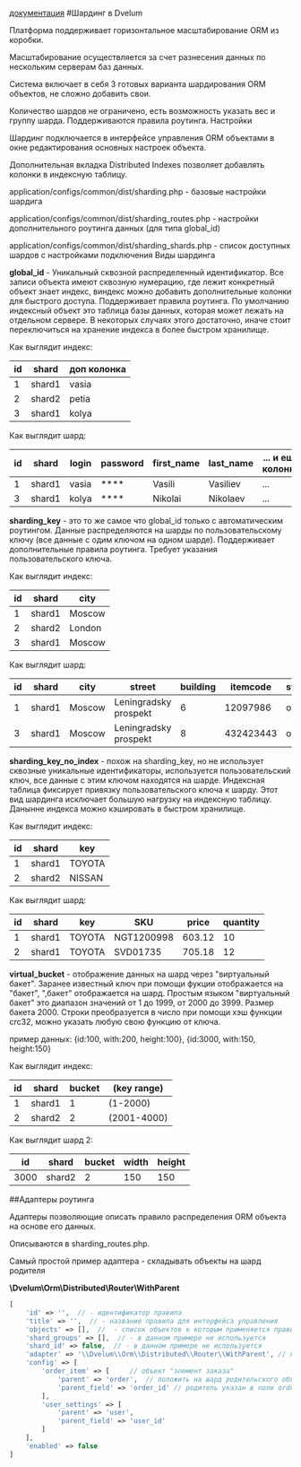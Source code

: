 [документация](readme.md)
#Шардинг в Dvelum

Платформа поддерживает горизонтальное масштабирование ORM из коробки.

Масштабирование осуществляется за счет разнесения данных по нескольким серверам  баз данных.

Система включает в себя 3 готовых варианта шардирования ORM объектов,  не сложно добавить свои.

Количество шардов не ограничено, есть возможность указать вес и группу шарда. Поддерживаются правила роутинга.
Настройки

Шардинг подключается в интерфейсе управления ORM  объектами в окне редактирования основных настроек объекта.

Дополнительная вкладка Distributed Indexes позволяет добавлять колонки в индексную таблицу.

application/configs/common/dist/sharding.php - базовые настройки шардига

application/configs/common/dist/sharding_routes.php - настройки дополнительного роутинга данных (для типа global_id)

application/configs/common/dist/sharding_shards.php -  список доступных шардов с настройками подключения
Виды шардинга

**global_id** -  Уникальный сквозной распределенный идентификатор. Все записи объекта имеют сквозную нумерацию,  где лежит конкретный объект знает индекс, виндекс можно добавить дополнительные колонки для быстрого доступа. Поддерживает правила роутинга. По умолчанию индексный объект это таблица базы данных, которая может лежать на отдельном сервере. В некоторых случаях этого достаточно, иначе стоит переключиться на хранение индекса в более быстром хранилище.

Как выглядит индекс:

| id | shard | доп колонка |
| --- | --- | --- |
| 1 | shard1 | vasia |
| 2 | shard2 | petia |
| 3 | shard1 | kolya |

Как выглядит шард:

| id |	shard |	login |	password | first_name | last_name |	... и еще колонки |
| --- | --- | --- | --- | --- | --- | --- |
| 1 | shard1 | vasia | **** | Vasili | Vasiliev | ... |
| 3 | shard1 | kolya | **** | Nikolai | Nikolaev | ... |


**sharding_key** - это то же самое что global_id только с автоматическим роутингом. Данные распределяются на шарды по пользовательскому ключу (все данные с одим ключом на одном шарде). Поддерживает дополнительные правила роутинга. Требует указания пользовательского ключа.

Как выглядит индекс:

| id | shard | city |
| --- | --- | --- |
| 1 | shard1 | Moscow |
| 2 | shard2 | London |
| 3 | shard1 | Moscow |

Как выглядит шард:

| id | shard | city | street | building | itemcode | status |
| --- | --- | --- | --- | --- | --- | --- | 
| 1 | shard1 | Moscow| Leningradsky prospekt | 6 | 12097986 | ok |
| 3 | shard1 | Moscow |	Leningradsky prospekt | 8 |	432423443 |	ok |

 

**sharding_key_no_index** - похож на sharding_key, но не использует сквозные уникальные идентификаторы, используется пользовательский ключ, все данные с этим ключом находятся на шарде. Индексная таблица фиксирует привязку пользовательского ключа к шарду. Этот вид шардинга исключает большую нагрузку на индексную таблицу. Данынне индекса можно кэшировать в быстром хранилище.

Как выглядит индекс:

| id | shard |	key |
| --- | --- | --- |
|1 | shard1 | TOYOTA |
|2 | shard2 | NISSAN |

Как выглядит шард:

|id | shard | key | SKU | price | quantity |
| --- | --- | --- | --- | --- | --- |
| 1 | shard1 | TOYOTA |	NGT1200998 | 603.12 | 10 |
| 2 | shard1 | TOYOTA | SVD01735 | 705.18 | 12 |

 

**virtual_bucket** -  отображение данных на шард через "виртуальный бакет". Заранее известный ключ при помощи фукции отображается на "бакет", ",бакет" отображается на шард. Простым языком "виртуальный бакет" это диапазон значений от 1 до 1999, от 2000 до 3999. Размер бакета 2000. Строки преобразуется в число при помощи хэш функции  crc32, можно указать любую свою функцию от ключа.

пример данных:  {id:100, with:200, height:100},  {id:3000, with:150, height:150}

Как выглядит индекс:

| id | shard | bucket | (key range) |
| --- | --- | --- | --- |
| 1 | shard1 | 1 | (1-2000)
| 2 | shard2 | 2 | (2001-4000)

Как выглядит шард 2:

| id | shard | bucket | width | height |
| --- | --- | --- | --- | --- |
| 3000 | shard2 | 2 | 150 | 150 |

##Адаптеры роутинга

Адаптеры позволяющие описать правило распределения ORM  объекта на основе его данных.

Описываются в sharding_routes.php.

Самый простой пример адаптера - складывать объекты  на шард родителя

**\Dvelum\Orm\Distributed\Router\WithParent**
```php
[
    'id' => '',  // - идентификатор правила
    'title' => '',  // - название правила для интерфейса управления
    'objects' => [],  //  - список объектов к которым применяется правило, например  user,order,order_item
    'shard_groups' => [],  // - в данном примере не используется
    'shard_id' => false,  // - в данном примере не используется
    'adapter' => '\\Dvelum\\Orm\\Distributed\\Router\\WithParent', // класс адаптера
    'config' => [
        'order_item' => [     // объект "элемент заказа"
            'parent' => 'order',  // положить на шард родительского объекта "заказ"
            'parent_field' => 'order_id' // родитель указан в поле order_id
        ],
        'user_settings' => [
            'parent' => 'user',
            'parent_field' => 'user_id'
        ]
    ],
    'enabled' => false
]
```
